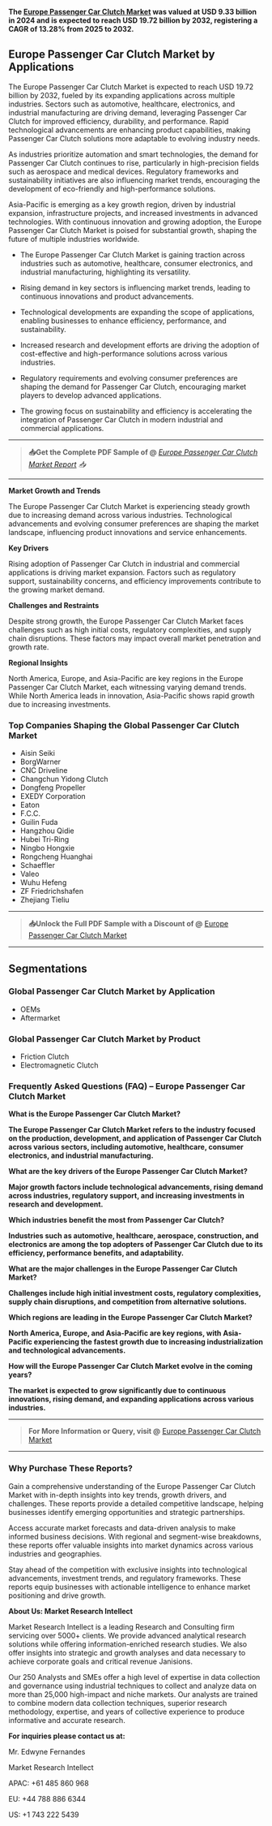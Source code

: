 <p><strong>The <a href="https://www.marketresearchintellect.com/download-sample/?rid=146864&amp;utm_source=Pulse-April-Europe&amp;utm_medium=852">Europe Passenger Car Clutch Market</a> was valued at USD 9.33 billion in 2024 and is expected to reach USD 19.72 billion by 2032, registering a CAGR of 13.28% from 2025 to 2032.</strong></p><h2>Europe Passenger Car Clutch Market by Applications&nbsp;</h2><p><p>The Europe Passenger Car Clutch Market is expected to reach USD 19.72 billion by 2032, fueled by its expanding applications across multiple industries. Sectors such as automotive, healthcare, electronics, and industrial manufacturing are driving demand, leveraging Passenger Car Clutch for improved efficiency, durability, and performance. Rapid technological advancements are enhancing product capabilities, making Passenger Car Clutch solutions more adaptable to evolving industry needs.</p><p>As industries prioritize automation and smart technologies, the demand for Passenger Car Clutch continues to rise, particularly in high-precision fields such as aerospace and medical devices. Regulatory frameworks and sustainability initiatives are also influencing market trends, encouraging the development of eco-friendly and high-performance solutions.</p><p>Asia-Pacific is emerging as a key growth region, driven by industrial expansion, infrastructure projects, and increased investments in advanced technologies. With continuous innovation and growing adoption, the Europe Passenger Car Clutch Market is poised for substantial growth, shaping the future of multiple industries worldwide.</p></p><ul><li><p>The Europe Passenger Car Clutch Market is gaining traction across industries such as automotive, healthcare, consumer electronics, and industrial manufacturing, highlighting its versatility.</p></li><li><p>Rising demand in key sectors is influencing market trends, leading to continuous innovations and product advancements.</p></li><li><p>Technological developments are expanding the scope of applications, enabling businesses to enhance efficiency, performance, and sustainability.</p></li><li><p>Increased research and development efforts are driving the adoption of cost-effective and high-performance solutions across various industries.</p></li><li><p>Regulatory requirements and evolving consumer preferences are shaping the demand for Passenger Car Clutch, encouraging market players to develop advanced applications.</p></li><li><p>The growing focus on sustainability and efficiency is accelerating the integration of Passenger Car Clutch in modern industrial and commercial applications.</p></li></ul><hr /><blockquote><p><strong><span class="font-[700]">📥Get the Complete PDF Sample of @ </span></strong><em><span class="font-[700]"><a href="https://www.marketresearchintellect.com/download-sample/?rid=146864&amp;utm_source=Pulse-April-Europe&amp;utm_medium=852" target="_blank" data-tracking-control-name="article-ssr-frontend-pulse_little-text-block" data-tracking-will-navigate="" data-test-link="">Europe Passenger Car Clutch Market Report</a>&nbsp;📥</span></em></p></blockquote><hr /><p class="" data-start="77" data-end="360"><strong data-start="77" data-end="105">Market Growth and Trends</strong></p><p class="" data-start="77" data-end="360">The Europe Passenger Car Clutch Market is experiencing steady growth due to increasing demand across various industries. Technological advancements and evolving consumer preferences are shaping the market landscape, influencing product innovations and service enhancements.</p><p class="" data-start="362" data-end="606"><strong data-start="362" data-end="377">Key Drivers</strong></p><p class="" data-start="362" data-end="606">Rising adoption of Passenger Car Clutch in industrial and commercial applications is driving market expansion. Factors such as regulatory support, sustainability concerns, and efficiency improvements contribute to the growing market demand.</p><p class="" data-start="608" data-end="849"><strong data-start="608" data-end="637">Challenges and Restraints</strong></p><p class="" data-start="608" data-end="849">Despite strong growth, the Europe Passenger Car Clutch Market faces challenges such as high initial costs, regulatory complexities, and supply chain disruptions. These factors may impact overall market penetration and growth rate.</p><p class="" data-start="851" data-end="1095"><strong data-start="851" data-end="872">Regional Insights</strong></p><p class="" data-start="851" data-end="1095">North America, Europe, and Asia-Pacific are key regions in the Europe Passenger Car Clutch Market, each witnessing varying demand trends. While North America leads in innovation, Asia-Pacific shows rapid growth due to increasing investments.</p><p><h3>Top Companies Shaping the Global Passenger Car Clutch Market </h3><ul><li>Aisin Seiki</li><li>BorgWarner</li><li>CNC Driveline</li><li>Changchun Yidong Clutch</li><li>Dongfeng Propeller</li><li>EXEDY Corporation</li><li>Eaton</li><li>F.C.C.</li><li>Guilin Fuda</li><li>Hangzhou Qidie</li><li>Hubei Tri-Ring</li><li>Ningbo Hongxie</li><li>Rongcheng Huanghai</li><li>Schaeffler</li><li>Valeo</li><li>Wuhu Hefeng</li><li>ZF Friedrichshafen</li><li>Zhejiang Tieliu</li></ul></p><hr /><blockquote><p><strong>📥Unlock the Full PDF Sample with a Discount of @</strong> <a href="https://www.marketresearchintellect.com/ask-for-discount/?rid=146864&amp;utm_source=Pulse-April-Europe&amp;utm_medium=852">Europe Passenger Car Clutch Market</a></p></blockquote><hr /><p><h2>Segmentations</h2><h3>Global Passenger Car Clutch Market by Application</h3><ul><li>OEMs</li><li>Aftermarket</li></ul><h3>Global Passenger Car Clutch Market by Product</h3><ul><li>Friction Clutch</li><li>Electromagnetic Clutch</li></ul></p><h3><strong>Frequently Asked Questions (FAQ) &ndash; Europe Passenger Car Clutch Market</strong></h3><p><strong>What is the Europe Passenger Car Clutch Market?</strong></p><p><strong>The Europe Passenger Car Clutch Market refers to the industry focused on the production, development, and application of Passenger Car Clutch across various sectors, including automotive, healthcare, consumer electronics, and industrial manufacturing.</strong></p><p><strong>What are the key drivers of the Europe Passenger Car Clutch Market?</strong></p><p><strong>Major growth factors include technological advancements, rising demand across industries, regulatory support, and increasing investments in research and development.</strong></p><p><strong>Which industries benefit the most from Passenger Car Clutch?</strong></p><p><strong>Industries such as automotive, healthcare, aerospace, construction, and electronics are among the top adopters of Passenger Car Clutch due to its efficiency, performance benefits, and adaptability.</strong></p><p><strong>What are the major challenges in the Europe Passenger Car Clutch Market?</strong></p><p><strong>Challenges include high initial investment costs, regulatory complexities, supply chain disruptions, and competition from alternative solutions.</strong></p><p><strong>Which regions are leading in the Europe Passenger Car Clutch Market?</strong></p><p><strong>North America, Europe, and Asia-Pacific are key regions, with Asia-Pacific experiencing the fastest growth due to increasing industrialization and technological advancements.</strong></p><p><strong>How will the Europe Passenger Car Clutch Market evolve in the coming years?</strong></p><p><strong>The market is expected to grow significantly due to continuous innovations, rising demand, and expanding applications across various industries.</strong></p><hr /><blockquote><p><span class="font-[700]"><strong>For More Information or Query, visit&nbsp;@</strong>&nbsp;</span><span class="font-[700]"><a href="https://www.marketresearchintellect.com/product/global-passenger-car-clutch-market-size-and-forecast/?utm_source=Linkedin&utm_medium=852" target="_blank" data-tracking-control-name="article-ssr-frontend-pulse_little-text-block" data-tracking-will-navigate="" data-test-link="">Europe Passenger Car Clutch Market</a></span></p></blockquote><hr /><h3><strong data-start="0" data-end="31">Why Purchase These Reports?</strong></h3><p class="" data-start="35" data-end="297">Gain a comprehensive understanding of the Europe Passenger Car Clutch Market with in-depth insights into key trends, growth drivers, and challenges. These reports provide a detailed competitive landscape, helping businesses identify emerging opportunities and strategic partnerships.</p><p class="" data-start="299" data-end="540">Access accurate market forecasts and data-driven analysis to make informed business decisions. With regional and segment-wise breakdowns, these reports offer valuable insights into market dynamics across various industries and geographies.</p><p class="" data-start="542" data-end="784">Stay ahead of the competition with exclusive insights into technological advancements, investment trends, and regulatory frameworks. These reports equip businesses with actionable intelligence to enhance market positioning and drive growth.</p><p><strong><span class="font-[700]">About Us: Market Research Intellect</span></strong></p><p><span class="">Market Research Intellect is a leading Research and Consulting firm servicing over 5000+ clients. We provide advanced analytical research solutions while offering information-enriched research studies.&nbsp;</span>We also offer insights into strategic and growth analyses and data necessary to achieve corporate goals and critical revenue Janisions.</p><p><span class="">Our 250 Analysts and SMEs offer a high level of expertise in data collection and governance using industrial techniques to collect and analyze data on more than 25,000 high-impact and niche markets. Our analysts are trained to combine modern data collection techniques, superior research methodology, expertise, and years of collective experience to produce informative and accurate research.</span></p><p><strong>For inquiries please contact us at:</strong></p><p>Mr. Edwyne Fernandes</p><p>Market Research Intellect</p><p>APAC: +61 485 860 968</p><p>EU: +44 788 886 6344</p><p>US: +1 743 222 5439</p>